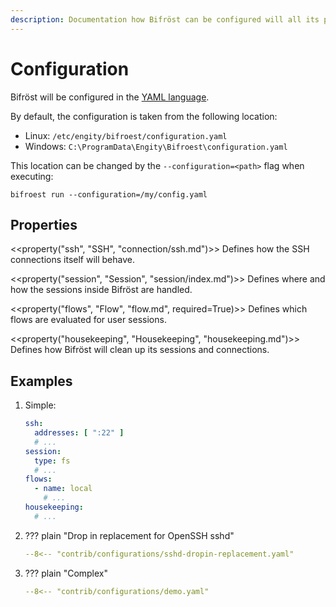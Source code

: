 ```yaml
---
description: Documentation how Bifröst can be configured will all its possible properties.
---
```

# Configuration

Bifröst will be configured in the [YAML language](https://en.wikipedia.org/wiki/YAML).

By default, the configuration is taken from the following location:

* Linux: `/etc/engity/bifroest/configuration.yaml`
* Windows: `C:\ProgramData\Engity\Bifroest\configuration.yaml`

This location can be changed by the `--configuration=<path>` flag when executing:
```{.shell linenums=0}
bifroest run --configuration=/my/config.yaml
```

## Properties

<<property("ssh", "SSH", "connection/ssh.md")>>
Defines how the SSH connections itself will behave.

<<property("session", "Session", "session/index.md")>>
Defines where and how the sessions inside Bifröst are handled.

<<property("flows", "Flow", "flow.md", required=True)>>
Defines which flows are evaluated for user sessions.

<<property("housekeeping", "Housekeeping", "housekeeping.md")>>
Defines how Bifröst will clean up its sessions and connections.

## Examples

1. Simple:
    ```yaml
    ssh:
      addresses: [ ":22" ]
      # ...
    session:
      type: fs
      # ...
    flows:
      - name: local
        # ...
    housekeeping:
      # ...
    ```

2. ??? plain "Drop in replacement for OpenSSH sshd"
    ```yaml title="<< asset_link('contrib/configurations/sshd-dropin-replacement.yaml') >>"
    --8<-- "contrib/configurations/sshd-dropin-replacement.yaml"
    ```

3. ??? plain "Complex"
    ```yaml title="<< asset_link('contrib/configurations/demo.yaml') >>"
    --8<-- "contrib/configurations/demo.yaml"
    ```


